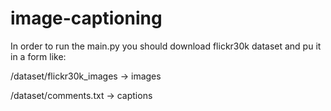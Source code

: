 # image-captioning

In order to run the main.py you should download flickr30k dataset and pu it in a form like:

/dataset/flickr30k_images -> images

/dataset/comments.txt -> captions